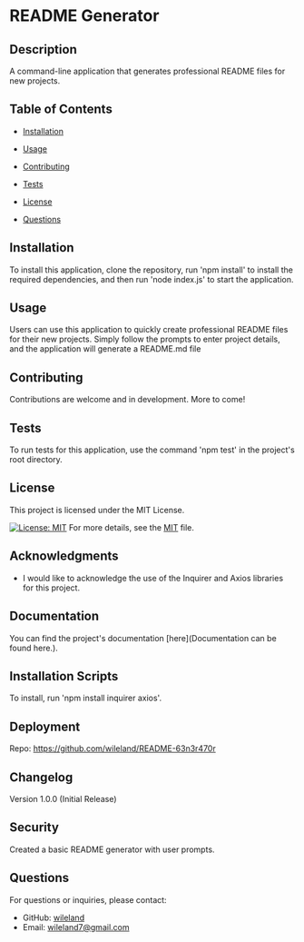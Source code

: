 # README Generator

## Description
A command-line application that generates professional README files for new projects.

## Table of Contents
- [Installation](#installation)
- [Usage](#usage)
- [Contributing](#contributing)

- [Tests](#tests)

- [License](#license)
- [Questions](#questions)

## Installation
To install this application, clone the repository, run 'npm install' to install the required dependencies, and then run 'node index.js' to start the application.

## Usage
Users can use this application to quickly create professional README files for their new projects. Simply follow the prompts to enter project details, and the application will generate a README.md file

## Contributing
Contributions are welcome and in development. More to come!


## Tests
To run tests for this application, use the command 'npm test' in the project's root directory.



## License
This project is licensed under the MIT License.

[![License: MIT](https://img.shields.io/badge/License-MIT-yellow.svg)](https://opensource.org/licenses/MIT)
For more details, see the [MIT](#license) file.







## Acknowledgments
- I would like to acknowledge the use of the Inquirer and Axios libraries for this project.





## Documentation
You can find the project's documentation [here](Documentation can be found here.).



## Installation Scripts
To install, run 'npm install inquirer axios'.



## Deployment
Repo: https://github.com/wileland/README-63n3r470r




## Changelog
Version 1.0.0 (Initial Release)



## Security
 Created a basic README generator with user prompts.


## Questions
For questions or inquiries, please contact:
- GitHub: [wileland](https://github.com/wileland)
- Email: wileland7@gmail.com
